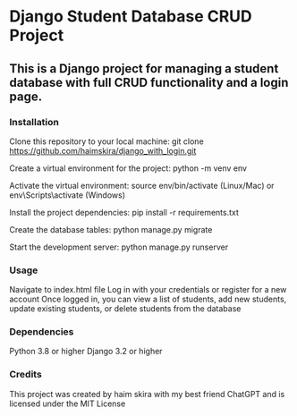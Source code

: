 # Django Student Database CRUD Project
## This is a Django project for managing a student database with full CRUD functionality and a login page.

### Installation
Clone this repository to your local machine: git clone https://github.com/haimskira/django_with_login.git

Create a virtual environment for the project: python -m venv env

Activate the virtual environment: source env/bin/activate (Linux/Mac) or env\Scripts\activate (Windows)

Install the project dependencies: pip install -r requirements.txt

Create the database tables: python manage.py migrate

Start the development server: python manage.py runserver

### Usage
Navigate to index.html file 
Log in with your credentials or register for a new account
Once logged in, you can view a list of students, add new students, update existing students, or delete students from the database

### Dependencies
Python 3.8 or higher
Django 3.2 or higher

### Credits
This project was created by haim skira with my best friend ChatGPT and is licensed under the MIT License
